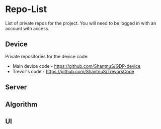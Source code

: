 # Repo-List
List of private repos for the project. You will need to be logged in with an account with access.

## Device 
Private repositories for the device code: 
* Main device code - https://github.com/ShantnuS/GDP-device 
* Trevor's code - https://github.com/ShantnuS/TrevorsCode 

## Server 

## Algorithm

## UI 
